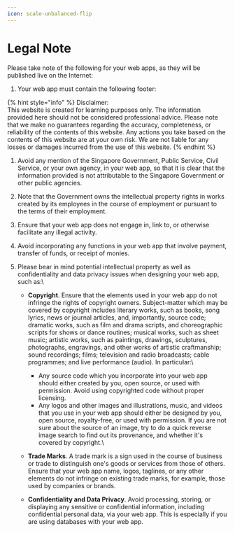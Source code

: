 ```yaml
---
icon: scale-unbalanced-flip
---
```


# Legal Note

Please take note of the following for your web apps, as they will be published live on the Internet:

1. Your web app must contain the following footer:

{% hint style="info" %}
Disclaimer:\
This website is created for learning purposes only. The information provided here should not be considered professional advice. Please note that we make no guarantees regarding the accuracy, completeness, or reliability of the contents of this website. Any actions you take based on the contents of this website are at your own risk. We are not liable for any losses or damages incurred from the use of this website.
{% endhint %}

1. Avoid any mention of the Singapore Government, Public Service, Civil Service, or your own agency, in your web app, so that it is clear that the information provided is not attributable to the Singapore Government or other public agencies.
2. Note that the Government owns the intellectual property rights in works created by its employees in the course of employment or pursuant to the terms of their employment.
3. Ensure that your web app does not engage in, link to, or otherwise facilitate any illegal activity.
4. Avoid incorporating any functions in your web app that involve payment, transfer of funds, or receipt of monies.
5. Please bear in mind potential intellectual property as well as confidentiality and data privacy issues when designing your web app, such as:\

   * **Copyright**. Ensure that the elements used in your web app do not infringe the rights of copyright owners. Subject-matter which may be covered by copyright includes literary works, such as books, song lyrics, news or journal articles, and, importantly, source code; dramatic works, such as film and drama scripts, and choreographic scripts for shows or dance routines; musical works, such as sheet music; artistic works, such as paintings, drawings, sculptures, photographs, engravings, and other works of artistic craftmanship; sound recordings; films; television and radio broadcasts; cable programmes; and live performance (audio). In particular:\

     * Any source code which you incorporate into your web app should either created by you, open source, or used with permission. Avoid using copyrighted code without proper licensing.
     * Any logos and other images and illustrations, music, and videos that you use in your web app should either be designed by you, open source, royalty-free, or used with permission. If you are not sure about the source of an image, try to do a quick reverse image search to find out its provenance, and whether it's covered by copyright.\

   * **Trade Marks**. A trade mark is a sign used in the course of business or trade to distinguish one's goods or services from those of others. Ensure that your web app name, logos, taglines, or any other elements do not infringe on existing trade marks, for example, those used by companies or brands.
   * **Confidentiality and Data Privacy**. Avoid processing, storing, or displaying any sensitive or confidential information, including confidential personal data, via your web app. This is especially if you are using databases with your web app.
